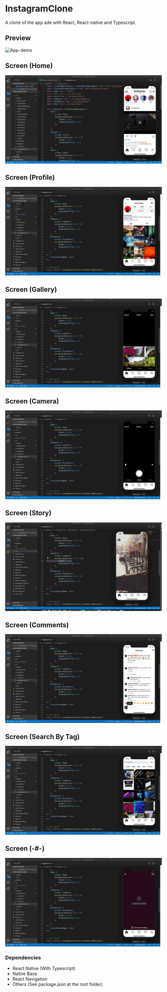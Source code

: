 # InstagramClone
A clone of the  app ade with React, React-native and Typescript. 

##  Preview
![App-demo](./src/screenshots/Demo.gif)


##  Screen (Home)
![App-demo](./src/screenshots/Demo1.png)

##  Screen (Profile)
![App-demo](./src/screenshots/Demo2.png)

##  Screen  (Gallery)
![App-demo](./src/screenshots/Demo3.png)

##  Screen  (Camera)
![App-demo](./src/screenshots/Demo4.png)

##  Screen  (Story)
![App-demo](./src/screenshots/Demo8.png)


##  Screen  (Comments)
![App-demo](./src/screenshots/Demo5.png)


##  Screen  (Search By Tag)
![App-demo](./src/screenshots/Demo7.png)

##  Screen  (-#-)
![App-demo](./src/screenshots/Demo6.png)


### Dependencies

 - React Native (With Typescript)
 - Native Base
 - React Navigation
 - Others (See package.json at the root folder)
 
